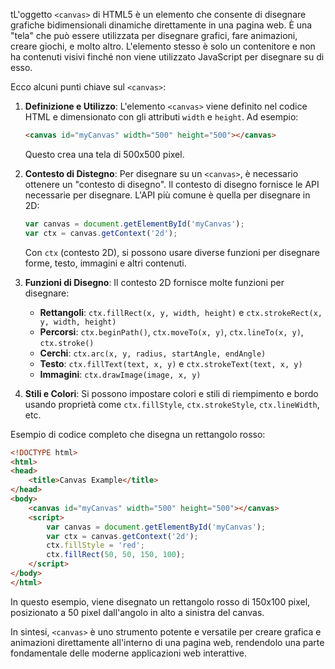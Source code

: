 tL'oggetto `<canvas>` di HTML5 è un elemento che consente di disegnare grafiche bidimensionali dinamiche direttamente in una pagina web. È una "tela" che può essere utilizzata per disegnare grafici, fare animazioni, creare giochi, e molto altro. L'elemento stesso è solo un contenitore e non ha contenuti visivi finché non viene utilizzato JavaScript per disegnare su di esso.

Ecco alcuni punti chiave sul `<canvas>`:

1. **Definizione e Utilizzo**: L'elemento `<canvas>` viene definito nel codice HTML e dimensionato con gli attributi `width` e `height`. Ad esempio:
    ```html
    <canvas id="myCanvas" width="500" height="500"></canvas>
    ```
    Questo crea una tela di 500x500 pixel.

2. **Contesto di Distegno**: Per disegnare su un `<canvas>`, è necessario ottenere un "contesto di disegno". Il contesto di disegno fornisce le API necessarie per disegnare. L'API più comune è quella per disegnare in 2D:
    ```javascript
    var canvas = document.getElementById('myCanvas');
    var ctx = canvas.getContext('2d');
    ```
    Con `ctx` (contesto 2D), si possono usare diverse funzioni per disegnare forme, testo, immagini e altri contenuti.

3. **Funzioni di Disegno**: Il contesto 2D fornisce molte funzioni per disegnare:
    - **Rettangoli**: `ctx.fillRect(x, y, width, height)` e `ctx.strokeRect(x, y, width, height)`
    - **Percorsi**: `ctx.beginPath()`, `ctx.moveTo(x, y)`, `ctx.lineTo(x, y)`, `ctx.stroke()`
    - **Cerchi**: `ctx.arc(x, y, radius, startAngle, endAngle)`
    - **Testo**: `ctx.fillText(text, x, y)` e `ctx.strokeText(text, x, y)`
    - **Immagini**: `ctx.drawImage(image, x, y)`

4. **Stili e Colori**: Si possono impostare colori e stili di riempimento e bordo usando proprietà come `ctx.fillStyle`, `ctx.strokeStyle`, `ctx.lineWidth`, etc.

Esempio di codice completo che disegna un rettangolo rosso:
```html
<!DOCTYPE html>
<html>
<head>
    <title>Canvas Example</title>
</head>
<body>
    <canvas id="myCanvas" width="500" height="500"></canvas>
    <script>
        var canvas = document.getElementById('myCanvas');
        var ctx = canvas.getContext('2d');
        ctx.fillStyle = 'red';
        ctx.fillRect(50, 50, 150, 100);
    </script>
</body>
</html>
```
In questo esempio, viene disegnato un rettangolo rosso di 150x100 pixel, posizionato a 50 pixel dall'angolo in alto a sinistra del canvas.

In sintesi, `<canvas>` è uno strumento potente e versatile per creare grafica e animazioni direttamente all'interno di una pagina web, rendendolo una parte fondamentale delle moderne applicazioni web interattive.